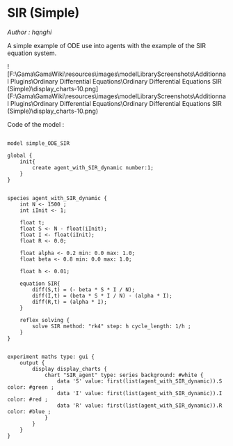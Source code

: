 [//]: # (keyword|operator_diff)
[//]: # (keyword|statement_equation)
[//]: # (keyword|statement_\=)
[//]: # (keyword|statement_solve)
[//]: # (keyword|concept_equation)
[//]: # (keyword|concept_math)
# SIR (Simple)


_Author : hqnghi_

A simple example of ODE use into agents with the example of the SIR equation system.


![F:\Gama\GamaWiki\resources\images\modelLibraryScreenshots\Additionnal Plugins\Ordinary Differential Equations\Ordinary Differential Equations SIR (Simple)\display_charts-10.png](F:\Gama\GamaWiki\resources\images\modelLibraryScreenshots\Additionnal Plugins\Ordinary Differential Equations\Ordinary Differential Equations SIR (Simple)\display_charts-10.png)

Code of the model : 

```

model simple_ODE_SIR

global {
	init{
		create agent_with_SIR_dynamic number:1;
	}
}


species agent_with_SIR_dynamic {
	int N <- 1500 ;
	int iInit <- 1;		

    float t;  
	float S <- N - float(iInit); 	      
	float I <- float(iInit); 
	float R <- 0.0; 
	
	float alpha <- 0.2 min: 0.0 max: 1.0;
	float beta <- 0.8 min: 0.0 max: 1.0;

	float h <- 0.01;
   
	equation SIR{ 
		diff(S,t) = (- beta * S * I / N);
		diff(I,t) = (beta * S * I / N) - (alpha * I);
		diff(R,t) = (alpha * I);
	}
                
    reflex solving {
    	solve SIR method: "rk4" step: h cycle_length: 1/h ;
    }    
}


experiment maths type: gui {
	output { 
		display display_charts {
			chart "SIR_agent" type: series background: #white {
				data 'S' value: first(list(agent_with_SIR_dynamic)).S color: #green ;				
				data 'I' value: first(list(agent_with_SIR_dynamic)).I color: #red ;
				data 'R' value: first(list(agent_with_SIR_dynamic)).R color: #blue ;
			}
		}
	}
}
```
